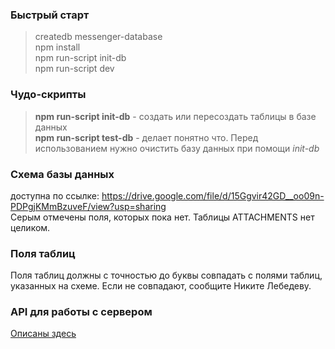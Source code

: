 ### Быстрый старт
> createdb messenger-database  
npm install  
npm run-script init-db  
npm run-script dev

### Чудо-скрипты
> **npm run-script init-db** - создать или пересоздать таблицы в базе данных  
**npm run-script test-db** - делает понятно что. Перед использованием нужно очистить базу данных при помощи *init-db*  

### Схема базы данных
доступна по ссылке: https://drive.google.com/file/d/15Ggvir42GD__oo09n-PDPgjKMmBzuveF/view?usp=sharing  
Серым отмечены поля, которых пока нет. Таблицы ATTACHMENTS нет целиком.

### Поля таблиц
Поля таблиц должны с точностью до буквы совпадать с полями таблиц, указанных на схеме. Если не совпадают, сообщите Никите Лебедеву.

### API для работы с сервером

[Описаны здесь](docs/server-api.md)
